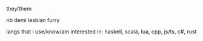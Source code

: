 they/them

nb demi lesbian furry

langs that i use/know/am interested in: haskell, scala, lua, cpp, js/ts, c#, rust
